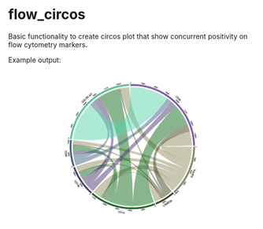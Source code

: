# flow_circos

Basic functionality to create circos plot that show concurrent positivity on flow cytometry markers.

Example output:

 ![alt tag](https://github.com/pathology-sandbox/flow_circos/blob/master/plots/first_plot.png?raw=true)
